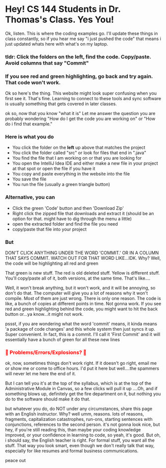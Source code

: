 <h1>Hey! CS 144 Students in Dr. Thomas's Class. Yes You!</h1>
<p>Ok, listen. This is where the coding examples go. I'll update these things in class constantly, so if you hear me say "i just pushed the code" that means i just updated whats here
with what's on my laptop.</p>
<h3>tldr: Click the folders on the left, find the code. Copy/paste. Avoid columns that say "Commit"</h3>
<h3>If you see red and green highlighting, go back and try again. That code won't work.</h3>
<p>Ok so here's the thing. This website might look super confusing when you first see it. That's fine. Learning to connect to these tools and sync software
is usually something that gets covered in later classes. </p>
<p>ok so, now that you know "what it is" Let me answer the question you are probably wondering "How do I get the code you are working on" or "How do i find that example."
</p>
<h3>Here is what you do</h3>
<ul>
  <li>You click the folder on the <b>left</b> up above that matches the project</li>
  <li>You click the folder called "src" or look for files that end in ".java"</li>
  <li>You find the file that I am working on or that you are looking for</li>
  <li>You open the IntelliJ Idea IDE and either make a new file in your project at that spot or open the file if you have it</li>
  <li>You copy and paste everything in the website into the file</li>
  <li>You save the file</li>
  <li>You run the file (usually a green triangle button)</li>
</ul>
<h3>Alternative, you can</h3>
<ul>
  <li>Click the green 'Code' button and then 'Download Zip'</li>
  <li>Right click the zipped file that downloads and extract it (should be an option for that. might have to dig through the menu a little)</li>
  <li>open the extracted folder and find the file you need</li>
  <li>copy/paste that file into your project</li>
</ul>
<h3>But</h3>
<p>DON'T CLICK ANYTHING UNDER THE WORD 'COMMIT.' OR IN A COLUMN THAT SAYS COMMIT. WATCH OUT FOR THAT WORD LIKE...IDK. Why? Well, the code will be highlighting all red and green</p>
<p>That green is new stuff. The red is old deleted stuff. Yellow is different stuff. You'll copy/paste all of it, both versions, at the same time. That's like....</p>
<p>Well, it won't break anything, but it won't work, and it will be annoying, so don't do that. The computer will give you a lot of reasons why it won't compile. Most of them are just wrong. There is only one reason. The code is like, a bunch of copies at different points in time. Not gonna work. If you see red and green highlighting behind the code, you might want to hit the back button or...ya know...it might not work.</p>
<p>pssst, if you are wondering what the word 'commit' means, it kinda means 'a package of code changes' and this whole system then just syncs it up. Super convenient. In fact, this is a commit. I'll call it 'First Commit' and it will essentially have a bunch of green for all these new lines</p>
<h3 style="color: red; font-weight: bold;">🚨 Problems/Errors/Explosions? 🚨</h3>
<p>ok, now, sometimes things don't work right. If it doesn't go right, email me or show me or come to office hours. I'd put it here but well....the spammers will never let me here the end of it.
<p>But I can tell you it's at the top of the syllabus, which is at the top of the Administrative Module in Canvas, so a few clicks will pull it up ....Oh, and if something blows up, definitely get the fire department on it, but nothing you do to the software should make it do that.</p>
<p>but whatever you do, do NOT under any circumstances, share this page with an English instructor. Why? well umm, reasons. lots of reasons, fragments, capitalization catastrophes, run-ons, starting sentences with conjunctions, references to the second person.  it's not gonna look nice, but hey, if you're still reading this, than maybe your coding knowledge improved, or your confidence in learning to code, so yeah, it's good. But oh, i should say, the English teacher is right. For formal stuff, you want all the stuff. That way you look smart, even though we don't really talk that way, especially for like resumes and formal business communications. </p>
<p>peace out</p>
